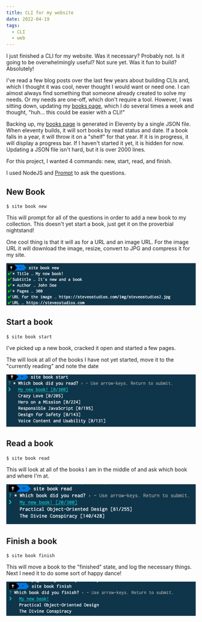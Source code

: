 ```yaml
---
title: CLI for my website
date: 2022-04-19
tags:
  - CLI
  - web
---
```


I just finished a CLI for my website. Was it necessary? Probably not. Is it going to be overwhelmingly useful? Not sure yet. Was it fun to build? Absolutely!

I've read a few blog posts over the last few years about building CLIs and, which I thought it was cool, never thought I would want or need one. I can almost always find something that someone already created to solve my needs. Or my needs are one-off, which don't require a tool. However, I was sitting down, updating my [books page](/books), which I do several times a week and thought, "huh... this could be easier with a CLI!"

Backing up, my [books page](/books) is generated in Eleventy by a single JSON file. When eleventy builds, it will sort books by read status and date. If a book falls in a year, it will throw it on a "shelf" for that year. If it is in progress, it will display a progress bar. If I haven't started it yet, it is hidden for now. Updating a JSON file isn't hard, but it is over 2000 lines.

For this project, I wanted 4 commands: new, start, read, and finish.

I used NodeJS and [Prompt](https://www.npmjs.com/package/prompt) to ask the questions.

## New Book

```shell
$ site book new
```

This will prompt for all of the questions in order to add a new book to my collection. This doesn't yet start a book, just get it on the proverbial nightstand!

One cool thing is that it will as for a URL and an image URL. For the image URL it will download the image, resize, convert to JPG and compress it for my site.

![site book new](./new.jpg)
## Start a book

```shell
$ site book start
```

I've picked up a new book, cracked it open and started a few pages.

The will look at all of the books I have not yet started, move it to the "currently reading" and note the date

![site book start](./start.jpg)

## Read a book

```shell
$ site book read
```

This will look at all of the books I am in the middle of and ask which book and where I'm at.

![site book read](./read.jpg)

## Finish a book

```shell
$ site book finish
```

This will move a book to the "finished" state, and log the necessary things. Next I need it to do some sort of happy dance!

![site book finish](./finish.jpg)
